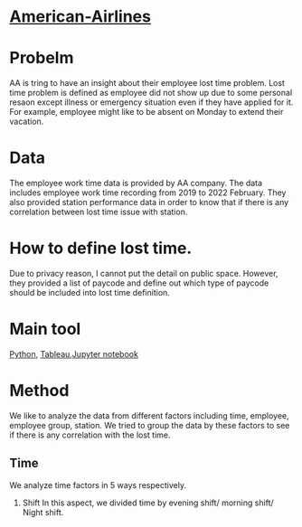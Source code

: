 # [American-Airlines](https://www.aa.com/homePage.do)
# Probelm
AA is tring to have an insight about their employee lost time problem. Lost time problem is defined as employee did not show up due to some personal resaon except illness or emergency situation even if they have applied for it. For example, employee might like to be absent on Monday to extend their vacation.
# Data 
The employee work time data is provided by AA company. The data includes employee work time recording from 2019 to 2022 February. They also provided station performance data in order to know that if there is any correlation between lost time issue with station.
# How to define lost time.
Due to privacy reason, I cannot put the detail on public space. However, they provided a list of paycode and define out which type of paycode should be included into lost time definition.
# Main tool
[Python](https://www.python.org), [Tableau](https://www.tableau.com),[Jupyter notebook](https://jupyter.org)
# Method
We like to analyze the data from different factors including time, employee, employee group, station. We tried to group the data by these factors to see if there is any correlation with the lost time.
## Time
We analyze time factors in 5 ways respectively. 
1. Shift
In this aspect, we divided time by evening shift/ morning shift/ Night shift.

